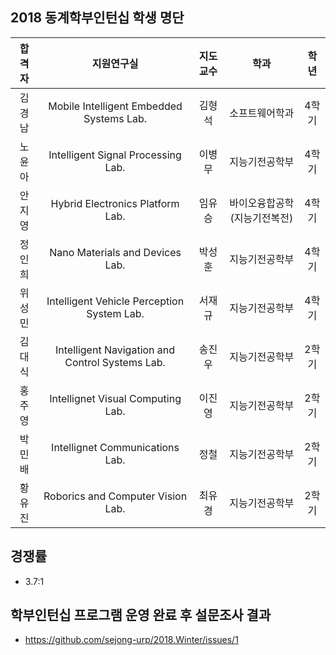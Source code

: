 
## 2018 동계학부인턴십 학생 명단
| 합격자 | 지원연구실 | 지도교수 | 학과 | 학년 | 
|:--:|:--:|:--:|:--:|:--:|
| 김경남 | Mobile Intelligent Embedded Systems Lab. | 김형석 | 소프트웨어학과 | 4학기 | 
| 노윤아 | Intelligent Signal Processing Lab. | 이병무 | 지능기전공학부 | 4학기 |
| 안지영 | Hybrid Electronics Platform Lab. | 임유승 | 바이오융합공학(지능기전복전) | 4학기 | 
| 정인희 | Nano Materials and Devices Lab. | 박성훈 | 지능기전공학부 | 4학기 | 
| 위성민 | Intelligent Vehicle Perception System Lab. | 서재규 | 지능기전공학부 | 4학기 | 
| 김대식 | Intelligent Navigation and Control Systems Lab. | 송진우 | 지능기전공학부 | 2학기 | 
| 홍주영 | Intellignet Visual Computing Lab. | 이진영 | 지능기전공학부 | 2학기 |
| 박민배 | Intellignet Communications Lab. | 정철 | 지능기전공학부 | 2학기 | 
| 황유진 | Roborics and Computer Vision Lab. | 최유경 | 지능기전공학부 | 2학기 | 


## 경쟁률
- 3.7:1

## 학부인턴십 프로그램 운영 완료 후 설문조사 결과 
- https://github.com/sejong-urp/2018.Winter/issues/1
